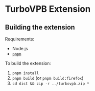 # TurboVPB Extension

## Building the extension

Requirements:

- Node.js
- [`pnpm`](https://pnpm.io/installation)

To build the extension:

1. `pnpm install`
2. `pnpm build` (or `pnpm build:firefox`)
3. `cd dist && zip -r ../turbovpb.zip *`
